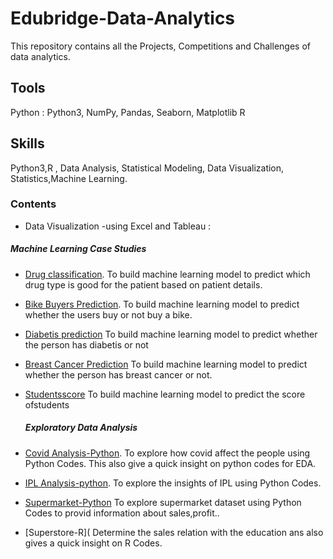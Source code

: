 # Edubridge-Data-Analytics
This repository contains all the Projects, Competitions and Challenges of data analytics.
## Tools
Python : Python3, NumPy, Pandas, Seaborn, Matplotlib
R
## Skills
Python3,R , Data Analysis, Statistical Modeling, Data Visualization, Statistics,Machine Learning.

### Contents 
* Data Visualization -using Excel and Tableau :




##### Machine Learning Case Studies
- [Drug classification](https://github.com/AishaShamon/Edubridge-Data-Analytics/tree/main/Projects/Drug%20Classification-ML).
  To build machine learning model to predict which drug type is good for the patient based on patient details.
- [Bike Buyers Prediction](https://github.com/AishaShamon/Edubridge-Data-Analytics/tree/main/Projects/Bikebuyers-ml).
  To build machine learning model to predict whether the users buy or not buy a bike.
- [Diabetis prediction](https://github.com/AishaShamon/Edubridge-Data-Analytics/tree/main/Projects/Diabetis-ml)
  To build machine learning model to predict whether the person has diabetis or not
- [Breast Cancer Prediction](https://github.com/AishaShamon/Edubridge-Data-Analytics/tree/main/Projects/breast%20cancer%20-M)
  To build machine learning model to predict whether the person has breast cancer or not.
- [Studentsscore](https://github.com/AishaShamon/Edubridge-Data-Analytics/tree/main/Projects/student_score-linear%20regression)
  To build machine learning model to predict the score ofstudents 
  
  ##### Exploratory Data Analysis
- [Covid Analysis-Python](https://github.com/AishaShamon/Edubridge-Data-Analytics/tree/main/Projects/Exploratory%20data%20analysis-COVID).
    To explore how covid affect the people using Python Codes. This also give a quick insight on python codes for EDA.
- [IPL Analysis-python](https://github.com/AishaShamon/Edubridge-Data-Analytics/tree/main/Projects/Exploratory%20data%20analysis-ipl).
    To explore the insights of IPL using Python Codes.
- [Supermarket-Python]()
    To explore supermarket dataset using Python Codes to provid information about sales,profit..
- [Superstore-R](
    Determine the sales relation with the education ans also gives a quick insight on R Codes.







